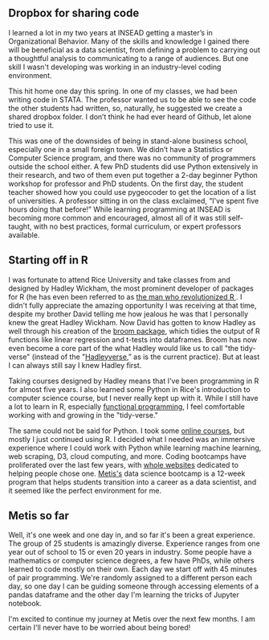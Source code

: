 
## Dropbox for sharing code
I learned a lot in my two years at INSEAD getting a master’s in Organizational Behavior. Many of the skills and knowledge I gained there will be beneficial as a data scientist, from defining a problem to carrying out a thoughtful analysis to communicating to a range of audiences. But one skill I wasn't developing was working in an industry-level coding environment.

This hit home one day this spring. In one of my classes, we had been writing code in STATA. The professor wanted us to be able to see the code the other students had written, so, naturally, he suggested we create a shared dropbox folder. I don’t think he had ever heard of Github, let alone tried to use it.

This was one of the downsides of being in stand-alone business school, especially one in a small foreign town. We didn’t have a Statistics or Computer Science program, and there was no community of programmers outside the school either. A few PhD students did use Python extensively in their research, and two of them even put together a 2-day beginner Python workshop for professor and PhD students. On the first day, the student teacher showed how you could use pygeocoder to get the location of a list of universities. A professor sitting in on the class exclaimed, “I've spent five hours doing that before!” While learning programming at INSEAD is becoming more common and encouraged, almost all of it was still self-taught, with no best practices, formal curriculum, or expert professors available.

## Starting off in R

I was fortunate to attend Rice University and take classes from and designed by Hadley Wickham, the most prominent developer of packages for R (he has even been referred to as [the man who revolutionized R ](http://priceonomics.com/hadley-wickham-the-man-who-revolutionized-r/). I didn't fully appreciate the amazing opportunity I was receiving at that time, despite my brother David telling me how jealous he was that I personally knew the great Hadley Wickham. Now David has gotten to know Hadley as well through his creation of the [broom package](https://github.com/dgrtwo/broom), which tidies the output of R functions like linear regression and t-tests into dataframes. Broom has now even become a core part of the what Hadley would like us to call "the tidy-verse" (instead of the "[Hadleyverse](http://adolfoalvarez.cl/the-hitchhikers-guide-to-the-hadleyverse/),” as is the current practice). But at least I can always still say I knew Hadley first.

Taking courses designed by Hadley means that I've been programming in R for almost five years. I also learned some Python in Rice's introduction to computer science course, but I never really kept up with it. While I still have a lot to learn in R, especially [functional programming](https://www.datacamp.com/courses/writing-functions-in-r), I feel comfortable working with and growing in the "tidy-verse."

The same could not be said for Python. I took some [online courses](https://www.datacamp.com/courses/intro-to-python-for-data-science), but mostly I just continued using R. I decided what I needed was an immersive experience where I could work with Python while learning machine learning, web scraping, D3, cloud computing, and more. Coding bootcamps have proliferated over the last few years, with [whole websites](https://www.coursereport.com) dedicated to helping people chose one.  [Metis's](http://www.thisismetis.com) data science bootcamp is a 12-week program that helps students transition into a career as a data scientist, and it seemed like the perfect environment for me.

## Metis so far

Well, it's one week and one day in, and so far it's been a great experience. The group of 25 students is amazingly diverse. Experience ranges from one year out of school to 15 or even 20 years in industry. Some people have a mathematics or computer science degrees, a few have PhDs, while others learned to code mostly on their own. Each day we start off with 45 minutes of pair programming. We're randomly assigned to a different person each day, so one day I can be guiding someone through accessing elements of a pandas dataframe and the other day I'm learning the tricks of Jupyter notebook.   

I'm excited to continue my journey at Metis over the next few months. I am certain I'll never have to be worried about being bored!




